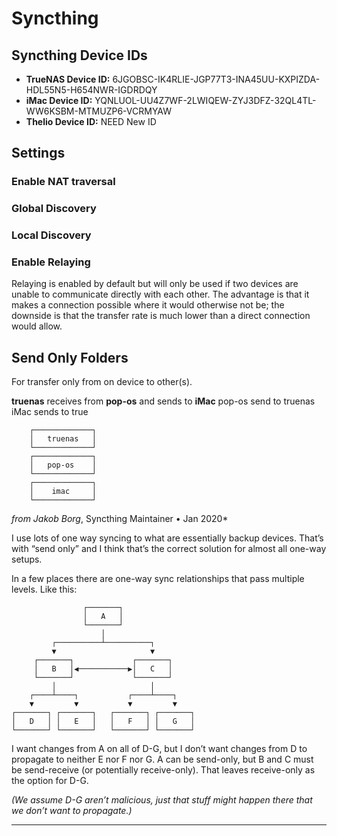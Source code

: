 # Syncthing

## Syncthing Device IDs

- **TrueNAS Device ID:** 6JGOBSC-IK4RLIE-JGP77T3-INA45UU-KXPIZDA-HDL55N5-H654NWR-IGDRDQY
- **iMac Device ID:** YQNLUOL-UU4Z7WF-2LWIQEW-ZYJ3DFZ-32QL4TL-WW6KSBM-MTMUZP6-VCRMYAW
- **Thelio Device ID:** NEED New ID

## Settings

### Enable NAT traversal

### Global Discovery

### Local Discovery

### Enable Relaying
Relaying is enabled by default but will only be used if two devices are unable to communicate directly with each other. The advantage is that it makes a connection possible where it would otherwise not be; the downside is that the transfer rate is much lower than a direct connection would allow.

## Send Only Folders

For transfer only from on device to other(s).

**truenas** receives from **pop-os** and sends to **iMac**
pop-os send to truenas
iMac sends to true

```
	┌─────────────┐
	│   truenas   │
	└─────────────┘
	┌─────────────┐
	│   pop-os    │
	└─────────────┘
	┌─────────────┐
	│    imac     │
	└─────────────┘
```

_from Jakob Borg_, Syncthing Maintainer &bull; Jan 2020*

I use lots of one way syncing to what are essentially backup devices. That’s with “send only” and I think that’s the correct solution for almost all one-way setups.

In a few places there are one-way sync relationships that pass multiple levels. Like this:

```
                ┌───────┐
                │   A   │
                └───────┘
                    │
         ┌──────────┴──────────┐
         ▼                     ▼
     ┌───────┐             ┌───────┐
     │   B   │◀───────────▶│   C   │
     └───────┘             └───────┘
         │                     │
    ┌────┴────┐           ┌────┴────┐
    ▼         ▼           ▼         ▼
┌───────┐ ┌───────┐   ┌───────┐ ┌───────┐
│   D   │ │   E   │   │   F   │ │   G   │
└───────┘ └───────┘   └───────┘ └───────┘
```

I want changes from A on all of D-G, but I don’t want changes from D to propagate to neither E nor F nor G. A can be send-only, but B and C must be send-receive (or potentially receive-only). That leaves receive-only as the option for D-G.

*(We assume D-G aren’t malicious, just that stuff might happen there that we don’t want to propagate.)*

---

